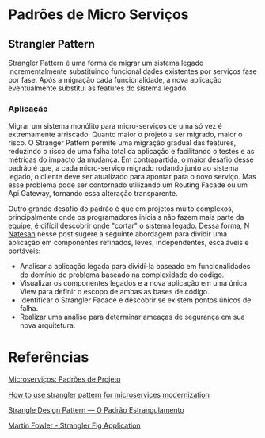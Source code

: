 # Padrões de Micro Serviços

## Strangler Pattern

Strangler Pattern é uma forma de migrar um sistema legado incrementalmente substituindo funcionalidades existentes por serviços fase por fase. Após a migração cada funcionalidade, a nova aplicação eventualmente substitui as features do sistema legado.

### Aplicação

Migrar um sistema monólito para micro-serviços de uma só vez é extremamente arriscado. Quanto maior o projeto a ser migrado, maior o risco.
O Stranger Pattern permite uma migração gradual das features, reduzindo o risco de uma falha total da aplicação e facilitando o testes e as métricas do impacto da mudança.
Em contrapartida, o maior desafio desse padrão é que, a cada micro-serviço migrado rodando junto ao sistema legado, o cliente deve ser atualizado para apontar para o novo serviço. Mas esse problema pode ser contornado utilizando um Routing Facade ou um Api Gateway, tornando essa alteração transparente.

Outro grande desafio do padrão é que em projetos muito complexos, principalmente onde os programadores iniciais não fazem mais parte da equipe, é difícil descobrir onde "cortar" o sistema legado. Dessa forma, [N Natesan](https://www.castsoftware.com/blog/how-to-use-strangler-pattern-for-microservices-modernization) nesse post sugere a seguinte abordagem para dividir uma aplicação em componentes refinados, leves, independentes, escaláveis e portáveis:

- Analisar a aplicação legada para dividí-la baseado em funcionalidades do domínio do problema baseado na complexidade do código.
- Visualizar os componentes legados e a nova aplicação em uma única View para definir o escopo de ambas as bases de código.
- Identificar o Strangler Facade e descobrir se existem pontos únicos de falha.
- Realizar uma análise para determinar ameaças de segurança em sua nova arquitetura.

# Referências

[Microserviços: Padrões de Projeto](https://cursos.alura.com.br/course/microsservicos-padroes-projeto)

[How to use strangler pattern for microservices modernization](https://www.castsoftware.com/blog/how-to-use-strangler-pattern-for-microservices-modernization)

[Strangle Design Pattern — O Padrão Estrangulamento](https://medium.com/codigorefinado/strangle-design-pattern-o-padr%C3%A3o-estrangulamento-f93c05e9061d)

[Martin Fowler - Strangler Fig Application](https://martinfowler.com/bliki/StranglerFigApplication.html)
